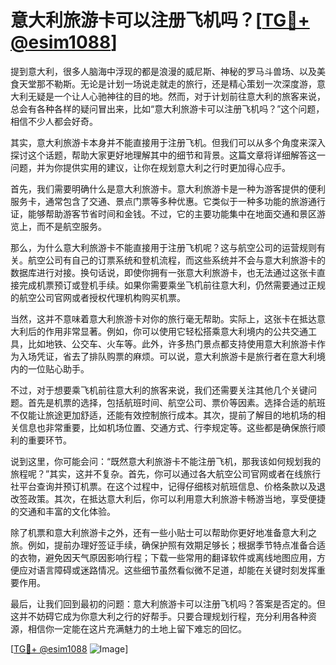 # 意大利旅游卡可以注册飞机吗？[[TG💪+ @esim1088](https://t.me/s/esim1088)]

提到意大利，很多人脑海中浮现的都是浪漫的威尼斯、神秘的罗马斗兽场、以及美食天堂那不勒斯。无论是计划一场说走就走的旅行，还是精心策划一次深度游，意大利无疑是一个让人心驰神往的目的地。然而，对于计划前往意大利的旅客来说，总会有各种各样的疑问冒出来，比如“意大利旅游卡可以注册飞机吗？”这个问题，相信不少人都会好奇。

其实，意大利旅游卡本身并不能直接用于注册飞机。但我们可以从多个角度来深入探讨这个话题，帮助大家更好地理解其中的细节和背景。这篇文章将详细解答这一问题，并为你提供实用的建议，让你在规划意大利之行时更加得心应手。

首先，我们需要明确什么是意大利旅游卡。意大利旅游卡是一种为游客提供的便利服务卡，通常包含了交通、景点门票等多种优惠。它类似于一种多功能的旅游通行证，能够帮助游客节省时间和金钱。不过，它的主要功能集中在地面交通和景区游览上，而不是航空服务。

那么，为什么意大利旅游卡不能直接用于注册飞机呢？这与航空公司的运营规则有关。航空公司有自己的订票系统和登机流程，而这些系统并不会与意大利旅游卡的数据库进行对接。换句话说，即使你拥有一张意大利旅游卡，也无法通过这张卡直接完成机票预订或登机手续。如果你需要乘坐飞机前往意大利，仍然需要通过正规的航空公司官网或者授权代理机构购买机票。

当然，这并不意味着意大利旅游卡对你的旅行毫无帮助。实际上，这张卡在抵达意大利后的作用非常显著。例如，你可以使用它轻松搭乘意大利境内的公共交通工具，比如地铁、公交车、火车等。此外，许多热门景点都支持使用意大利旅游卡作为入场凭证，省去了排队购票的麻烦。可以说，意大利旅游卡是旅行者在意大利境内的一位贴心助手。

不过，对于想要乘飞机前往意大利的旅客来说，我们还需要关注其他几个关键问题。首先是机票的选择，包括航班时间、航空公司、票价等因素。选择合适的航班不仅能让旅途更加舒适，还能有效控制旅行成本。其次，提前了解目的地机场的相关信息也非常重要，比如机场位置、交通方式、行李规定等。这些都是确保旅行顺利的重要环节。

说到这里，你可能会问：“既然意大利旅游卡不能注册飞机，那我该如何规划我的旅程呢？”其实，这并不复杂。首先，你可以通过各大航空公司官网或者在线旅行社平台查询并预订机票。在这个过程中，记得仔细核对航班信息、价格条款以及退改签政策。其次，在抵达意大利后，你可以利用意大利旅游卡畅游当地，享受便捷的交通和丰富的文化体验。

除了机票和意大利旅游卡之外，还有一些小贴士可以帮助你更好地准备意大利之旅。例如，提前办理好签证手续，确保护照有效期足够长；根据季节特点准备合适的衣物，避免因天气原因影响行程；下载一些常用的翻译软件或离线地图应用，方便应对语言障碍或迷路情况。这些细节虽然看似微不足道，却能在关键时刻发挥重要作用。

最后，让我们回到最初的问题：意大利旅游卡可以注册飞机吗？答案是否定的。但这并不妨碍它成为你意大利之行的好帮手。只要合理规划行程，充分利用各种资源，相信你一定能在这片充满魅力的土地上留下难忘的回忆。

[[TG💪+ @esim1088](https://t.me/s/esim1088) ![Image](https://i.postimg.cc/4NQfJmqS/Snipaste-2025-05-13-00-14-12.png)]